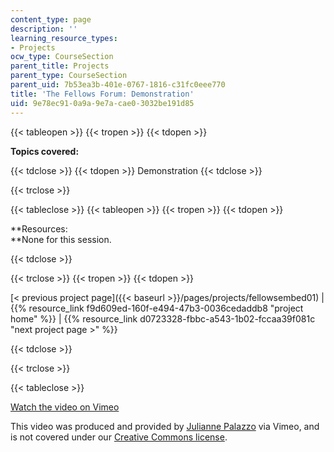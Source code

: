 ```yaml
---
content_type: page
description: ''
learning_resource_types:
- Projects
ocw_type: CourseSection
parent_title: Projects
parent_type: CourseSection
parent_uid: 7b53ea3b-401e-0767-1816-c31fc0eee770
title: 'The Fellows Forum: Demonstration'
uid: 9e78ec91-0a9a-9e7a-cae0-3032be191d85
---
```


{{< tableopen >}}
{{< tropen >}}
{{< tdopen >}}


**Topics covered:**


{{< tdclose >}}
{{< tdopen >}}
Demonstration
{{< tdclose >}}

{{< trclose >}}

{{< tableclose >}}
{{< tableopen >}}
{{< tropen >}}
{{< tdopen >}}


**Resources:  
**None for this session.


{{< tdclose >}}

{{< trclose >}}
{{< tropen >}}
{{< tdopen >}}


[\< previous project page]({{< baseurl >}}/pages/projects/fellowsembed01) | {{% resource_link f9d609ed-160f-e494-47b3-0036cedaddb8 "project home" %}} | {{% resource_link d0723328-fbbc-a543-1b02-fccaa39f081c "next project page >" %}}


{{< tdclose >}}

{{< trclose >}}

{{< tableclose >}}

[Watch the video on Vimeo](http://vimeo.com/moogaloop.swf?clip_id=2475948&server=vimeo.com&show_title=0&show_byline=0&show_portrait=0&color=&fullscreen=0&group_id=)

This video was produced and provided by [Julianne Palazzo](http://vimeo.com/user722244) via Vimeo, and is not covered under our [Creative Commons license](/terms/#cc).